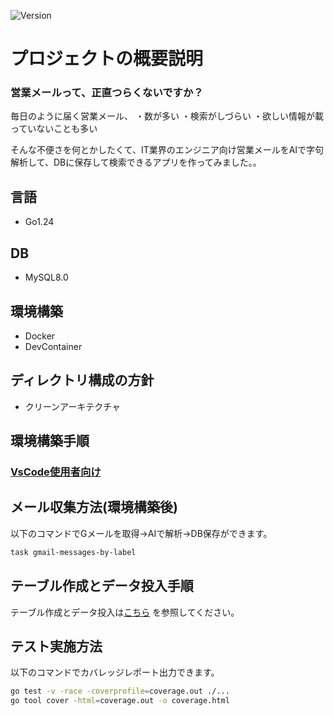 ![Version](https://img.shields.io/badge/Version-1.0.0-green)
# プロジェクトの概要説明
### 営業メールって、正直つらくないですか？
毎日のように届く営業メール、
・数が多い
・検索がしづらい
・欲しい情報が載っていないことも多い

そんな不便さを何とかしたくて、IT業界のエンジニア向け営業メールをAIで字句解析して、DBに保存して検索できるアプリを作ってみました。。
## 言語
* Go1.24
## DB
* MySQL8.0
## 環境構築
* Docker
* DevContainer
## ディレクトリ構成の方針
* クリーンアーキテクチャ
## 環境構築手順
### [VsCode使用者向け](./docs/VsCodeDevContainer.md) 
## メール収集方法(環境構築後)
以下のコマンドでGメールを取得→AIで解析→DB保存ができます。
```bash
task gmail-messages-by-label
```
## テーブル作成とデータ投入手順
テーブル作成とデータ投入は[こちら](./docs/migration.md) を参照してください。
## テスト実施方法
以下のコマンドでカバレッジレポート出力できます。
```bash
go test -v -race -coverprofile=coverage.out ./...
go tool cover -html=coverage.out -o coverage.html
```

